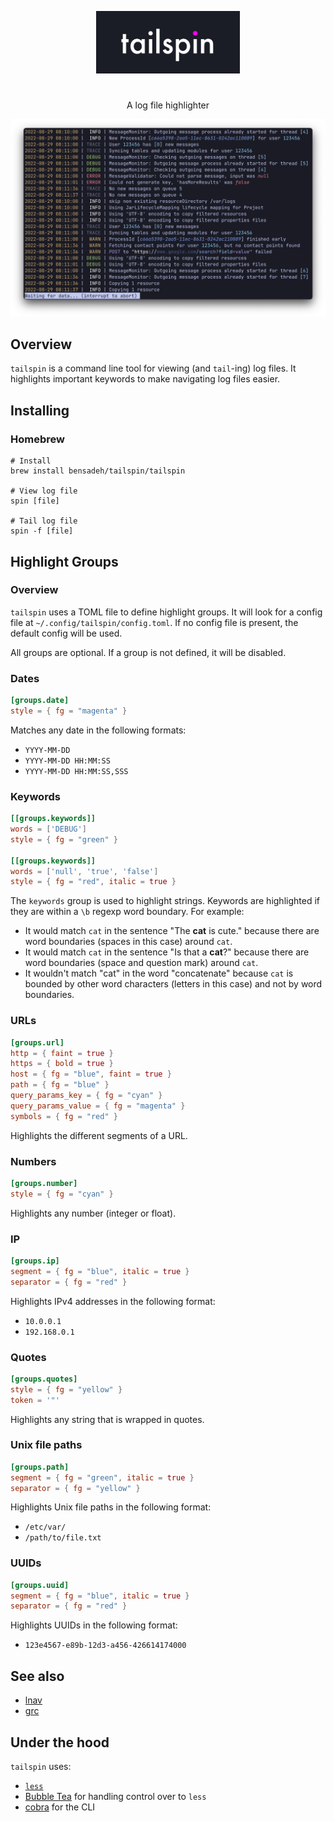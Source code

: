 <p align="center">
  <img src="assets/tailspin.png" width="230"/>
</p>

# 

<p align="center">
A log file highlighter
</p>

<p align="center">
  <img src="assets/example.png" width="700"/>
</p>

## Overview

`tailspin` is a command line tool for viewing (and `tail`-ing) log files. It highlights important keywords to make
navigating log files easier.

## Installing

### Homebrew

```console
# Install
brew install bensadeh/tailspin/tailspin

# View log file
spin [file]

# Tail log file
spin -f [file]
```
## Highlight Groups

### Overview
`tailspin` uses a TOML file to define highlight groups. It will look for a config file at `~/.config/tailspin/config.toml`.
If no config file is present, the default config will be used.

All groups are optional. If a group is not defined, it will be disabled.


### Dates
```toml
[groups.date]
style = { fg = "magenta" }
```

Matches any date in the following formats:
- `YYYY-MM-DD`
- `YYYY-MM-DD HH:MM:SS`
- `YYYY-MM-DD HH:MM:SS,SSS`


### Keywords
```toml
[[groups.keywords]]
words = ['DEBUG']
style = { fg = "green" }

[[groups.keywords]]
words = ['null', 'true', 'false']
style = { fg = "red", italic = true }
```
The `keywords` group is used to highlight strings. Keywords are highlighted if they are within a `\b` regexp word 
boundary. For example: 

- It would match `cat` in the sentence "The **cat** is cute." because there are word boundaries 
(spaces in this case) around `cat`.
- It would match `cat` in the sentence "Is that a **cat**?" because there are word boundaries
(space and question mark) around `cat`.
- It wouldn't match "cat" in the word "concatenate" because `cat` is bounded by other word 
characters (letters in this case) and not by word boundaries.


### URLs
```toml
[groups.url]
http = { faint = true }
https = { bold = true }
host = { fg = "blue", faint = true }
path = { fg = "blue" }
query_params_key = { fg = "cyan" }
query_params_value = { fg = "magenta" }
symbols = { fg = "red" }
```

Highlights the different segments of a URL.


### Numbers
```toml
[groups.number]
style = { fg = "cyan" }
```
Highlights any number (integer or float).

### IP
```toml
[groups.ip]
segment = { fg = "blue", italic = true }
separator = { fg = "red" }
```
Highlights IPv4 addresses in the following format:
- `10.0.0.1`
- `192.168.0.1`


### Quotes
```toml
[groups.quotes]
style = { fg = "yellow" }
token = '"'
```

Highlights any string that is wrapped in quotes.


### Unix file paths
```toml
[groups.path]
segment = { fg = "green", italic = true }
separator = { fg = "yellow" }
```

Highlights Unix file paths in the following format:
- `/etc/var/`
- `/path/to/file.txt`

### UUIDs
```toml
[groups.uuid]
segment = { fg = "blue", italic = true }
separator = { fg = "red" }
```
Highlights UUIDs in the following format:
- `123e4567-e89b-12d3-a456-426614174000`

## See also

* [lnav](https://github.com/tstack/lnav)
* [grc](https://github.com/garabik/grc)

## Under the hood

`tailspin` uses:

* [`less`](http://greenwoodsoftware.com/less/)
* [Bubble Tea](https://github.com/charmbracelet/bubbletea) for handling control over to `less`
* [cobra](https://github.com/spf13/cobra) for the CLI
